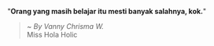 "**Orang yang masih belajar itu mesti banyak salahnya, kok.**"

> ~ _By Vanny Chrisma W._  
Miss Hola Holic
